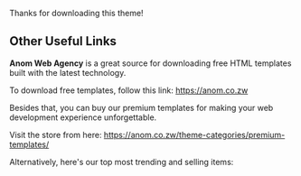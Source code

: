 Thanks for downloading this theme!

## Other Useful Links

**Anom Web Agency** is a great source for downloading free HTML templates built with the latest technology.

To download free templates, follow this link: https://anom.co.zw

Besides that, you can buy our premium templates for making your web development experience unforgettable.

Visit the store from here: https://anom.co.zw/theme-categories/premium-templates/

Alternatively, here's our top most trending and selling items:


